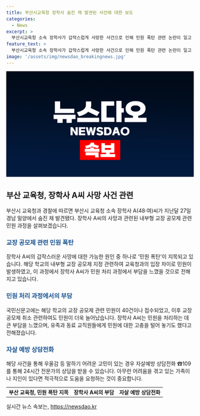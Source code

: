 ```yaml
---
title: 부산시교육청 장학사 숨진 채 발견된 사건에 대한 보도
categories:
  - News
excerpt: >
  부산시교육청 소속 장학사가 갑작스럽게 사망한 사건으로 인해 민원 폭탄 관련 논란이 일고 있다. 장학사가 내부형 교장 공모제로 인한 민원에 시달리다 숨진 것으로 전해졌으며, 해당 학교의 교장 공모제 관련 민원이 지속적으로 발생했다. 이에 대한 부산시교육청과 학교 측의 입장 차이로 민원이 계속되고, 장학사는 민원 처리에 큰 부담을 느끼고 있었던 것으로 전해졌다. 이 사건은 사망의 원인과 함께 교육 체제와 민원 처리 과정에 대한 고찰을 이끌어내고 있다. 
feature_text: >
  부산시교육청 소속 장학사가 갑작스럽게 사망한 사건으로 인해 민원 폭탄 관련 논란이 일고 있다. 장학사가 내부형 교장 공모제로 인한 민원에 시달리다 숨진 것으로 전해졌으며, 해당 학교의 교장 공모제 관련 민원이 지속적으로 발생했다. 이에 대한 부산시교육청과 학교 측의 입장 차이로 민원이 계속되고, 장학사는 민원 처리에 큰 부담을 느끼고 있었던 것으로 전해졌다. 이 사건은 사망의 원인과 함께 교육 체제와 민원 처리 과정에 대한 고찰을 이끌어내고 있다. 
image: '/assets/img/newsdao_breakingnews.jpg'
---
```


<p><img src="/assets/img/newsdao_breakingnews.jpg" alt="koreaapp 속보" /></p>

<h2 data-ke-size="size26">부산 교육청, 장학사 A씨 사망 사건 관련</h2>

<p data-ke-size="size16">부산시 교육청과 경찰에 따르면 부산시 교육청 소속 장학사 A(48·여)씨가 지난달 27일 경남 밀양에서 숨진 채 발견됐다. 장학사 A씨의 사망과 관련된 내부형 교장 공모제 관련 민원 과정을 살펴보겠습니다.</p>

<h3><b><span style="color: #1a5490;">교장 공모제 관련 민원 폭탄</span></b></h3>

<p data-ke-size="size16">장학사 A씨의 갑작스러운 사망에 대한 가능한 원인 중 하나로 '민원 폭탄'이 지목되고 있습니다. 해당 학교의 내부형 교장 공모제 지정 관련하여 교육청과의 입장 차이로 민원이 발생하였고, 이 과정에서 장학사 A씨가 민원 처리 과정에서 부담을 느꼈을 것으로 전해지고 있습니다.</p>

<h3><b><span style="color: #1a5490;">민원 처리 과정에서의 부담</span></b></h3>

<p data-ke-size="size16">국민신문고에는 해당 학교의 교장 공모제 관련 민원이 40건이나 접수되었고, 이후 교장 공모제 취소 관련하여도 민원이 더욱 늘어났습니다. 장학사 A씨는 민원을 처리하는 데 큰 부담을 느꼈으며, 유족과 동료 교직원들에게 민원에 대한 고충을 털어 놓기도 했다고 전해졌습니다.</p>

<h3><b><span style="color: #1a5490;">자살 예방 상담전화</span></b></h3>

<p data-ke-size="size16">해당 사건을 통해 우울감 등 말하기 어려운 고민이 있는 경우 자살예방 상담전화 ☎109를 통해 24시간 전문가의 상담을 받을 수 있습니다. 아무런 어려움을 겪고 있는 가족이나 지인이 있다면 적극적으로 도움을 요청하는 것이 중요합니다.</p>

<table>
    <tbody>
        <tr>
            <td style="text-align: center; height: 17px;"><b>부산 교육청, 민원 폭탄 지목</b></td>
            <td style="text-align: center; height: 17px;"><b>장학사 A씨의 부담</b></td>
            <td style="text-align: center; height: 17px;"><b>자살 예방 상담전화</b></td>
        </tr>
    </tbody>
</table>

<p data-ke-size="size16"></p>
실시간 뉴스 속보는, <a href="https://newsdao.kr" rel="dofollow">https://newsdao.kr</a>


